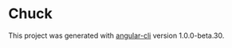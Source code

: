 # Chuck

This project was generated with [angular-cli](https://github.com/angular/angular-cli) version 1.0.0-beta.30.
